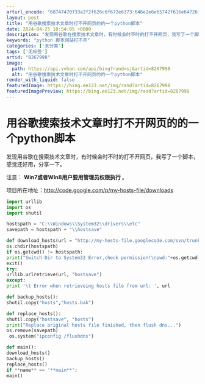 ```yaml
---
arturl_encode: "68747470733a2f2f626c6f672e6373:646e2e6e65742f616e64726f69647a68616f7869616f67616e:672f61727469636c652f64657461696c732f38323637393938"
layout: post
title: "用谷歌搜索技术文章时打不开网页的的一个python脚本"
date: 2024-04-25 10:54:05 +0800
description: "发现用谷歌在搜索技术文章时，有时候会时不时的打不开网页，我写了一个脚本，感觉还好用，分享一下。注意："
keywords: "python 脚本网站打不开"
categories: ['未分类']
tags: ['无标签']
artid: "8267998"
image:
  path: https://api.vvhan.com/api/bing?rand=sj&artid=8267998
  alt: "用谷歌搜索技术文章时打不开网页的的一个python脚本"
render_with_liquid: false
featuredImage: https://bing.ee123.net/img/rand?artid=8267998
featuredImagePreview: https://bing.ee123.net/img/rand?artid=8267998
---
```


# 用谷歌搜索技术文章时打不开网页的的一个python脚本

发现用谷歌在搜索技术文章时，有时候会时不时的打不开网页，我写了一个脚本，感觉还好用，分享一下。

注意：
**Win7或者WIn8用户要用管理员权限执行**
。

项目所在地址：http://code.google.com/p/my-hosts-file/downloads

```python
import urllib
import os
import shutil

hostspath = "C:\\Windows\\System32\\drivers\\etc"
savepath = hostspath + "\\hostsave"

def download_hosts(url = "http://my-hosts-file.googlecode.com/svn/trunk/hosts"):
os.chdir(hostspath)
if os.getcwd() != hostspath:
print("Switch Dir to System32 Error,check permission!\npwd:"+os.getcwd())
exit()
try:
urllib.urlretrieve(url, "hostsave")
except:
print '\t Error when retrieveing hosts file from url: ', url

def backup_hosts():
shutil.copy("hosts","hosts.bak")

def replace_hosts():
shutil.copy("hostsave", "hosts")
print("Replace original hosts file finished, then flush dns...")
os.remove(savepath)  
 os.system("ipconfig /flushdns")

def main():
download_hosts()
backup_hosts()
replace_hosts()
if **name** == '**main**':
main()

```